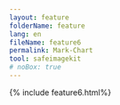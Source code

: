 ```yaml
---
layout: feature
folderName: feature
lang: en
fileName: feature6
permalink: Mark-Chart
tool: safeimagekit
# noBox: true
---
```

{% include feature6.html%}